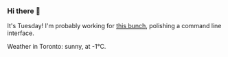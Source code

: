 ### Hi there :wave:

It's Tuesday! I'm probably working for [this bunch](https://github.com/kohofinancial), polishing a command line interface.

Weather in Toronto: sunny, at -1°C.
